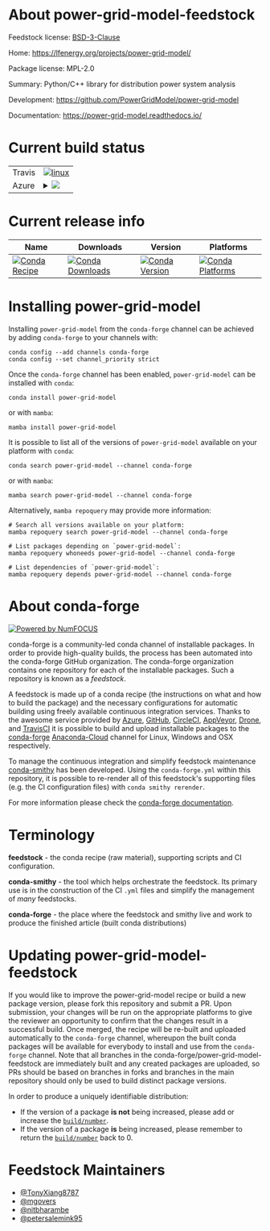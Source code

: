 About power-grid-model-feedstock
================================

Feedstock license: [BSD-3-Clause](https://github.com/conda-forge/power-grid-model-feedstock/blob/main/LICENSE.txt)

Home: https://lfenergy.org/projects/power-grid-model/

Package license: MPL-2.0

Summary: Python/C++ library for distribution power system analysis

Development: https://github.com/PowerGridModel/power-grid-model

Documentation: https://power-grid-model.readthedocs.io/

Current build status
====================


<table><tr>
    <td>Travis</td>
    <td>
      <a href="https://app.travis-ci.com/conda-forge/power-grid-model-feedstock">
        <img alt="linux" src="https://img.shields.io/travis/com/conda-forge/power-grid-model-feedstock/main.svg?label=Linux">
      </a>
    </td>
  </tr>
    
  <tr>
    <td>Azure</td>
    <td>
      <details>
        <summary>
          <a href="https://dev.azure.com/conda-forge/feedstock-builds/_build/latest?definitionId=19459&branchName=main">
            <img src="https://dev.azure.com/conda-forge/feedstock-builds/_apis/build/status/power-grid-model-feedstock?branchName=main">
          </a>
        </summary>
        <table>
          <thead><tr><th>Variant</th><th>Status</th></tr></thead>
          <tbody><tr>
              <td>linux_64_python3.10.____cpython</td>
              <td>
                <a href="https://dev.azure.com/conda-forge/feedstock-builds/_build/latest?definitionId=19459&branchName=main">
                  <img src="https://dev.azure.com/conda-forge/feedstock-builds/_apis/build/status/power-grid-model-feedstock?branchName=main&jobName=linux&configuration=linux%20linux_64_python3.10.____cpython" alt="variant">
                </a>
              </td>
            </tr><tr>
              <td>linux_64_python3.11.____cpython</td>
              <td>
                <a href="https://dev.azure.com/conda-forge/feedstock-builds/_build/latest?definitionId=19459&branchName=main">
                  <img src="https://dev.azure.com/conda-forge/feedstock-builds/_apis/build/status/power-grid-model-feedstock?branchName=main&jobName=linux&configuration=linux%20linux_64_python3.11.____cpython" alt="variant">
                </a>
              </td>
            </tr><tr>
              <td>linux_64_python3.8.____73_pypy</td>
              <td>
                <a href="https://dev.azure.com/conda-forge/feedstock-builds/_build/latest?definitionId=19459&branchName=main">
                  <img src="https://dev.azure.com/conda-forge/feedstock-builds/_apis/build/status/power-grid-model-feedstock?branchName=main&jobName=linux&configuration=linux%20linux_64_python3.8.____73_pypy" alt="variant">
                </a>
              </td>
            </tr><tr>
              <td>linux_64_python3.8.____cpython</td>
              <td>
                <a href="https://dev.azure.com/conda-forge/feedstock-builds/_build/latest?definitionId=19459&branchName=main">
                  <img src="https://dev.azure.com/conda-forge/feedstock-builds/_apis/build/status/power-grid-model-feedstock?branchName=main&jobName=linux&configuration=linux%20linux_64_python3.8.____cpython" alt="variant">
                </a>
              </td>
            </tr><tr>
              <td>linux_64_python3.9.____73_pypy</td>
              <td>
                <a href="https://dev.azure.com/conda-forge/feedstock-builds/_build/latest?definitionId=19459&branchName=main">
                  <img src="https://dev.azure.com/conda-forge/feedstock-builds/_apis/build/status/power-grid-model-feedstock?branchName=main&jobName=linux&configuration=linux%20linux_64_python3.9.____73_pypy" alt="variant">
                </a>
              </td>
            </tr><tr>
              <td>linux_64_python3.9.____cpython</td>
              <td>
                <a href="https://dev.azure.com/conda-forge/feedstock-builds/_build/latest?definitionId=19459&branchName=main">
                  <img src="https://dev.azure.com/conda-forge/feedstock-builds/_apis/build/status/power-grid-model-feedstock?branchName=main&jobName=linux&configuration=linux%20linux_64_python3.9.____cpython" alt="variant">
                </a>
              </td>
            </tr><tr>
              <td>linux_aarch64_python3.10.____cpython</td>
              <td>
                <a href="https://dev.azure.com/conda-forge/feedstock-builds/_build/latest?definitionId=19459&branchName=main">
                  <img src="https://dev.azure.com/conda-forge/feedstock-builds/_apis/build/status/power-grid-model-feedstock?branchName=main&jobName=linux&configuration=linux%20linux_aarch64_python3.10.____cpython" alt="variant">
                </a>
              </td>
            </tr><tr>
              <td>linux_aarch64_python3.11.____cpython</td>
              <td>
                <a href="https://dev.azure.com/conda-forge/feedstock-builds/_build/latest?definitionId=19459&branchName=main">
                  <img src="https://dev.azure.com/conda-forge/feedstock-builds/_apis/build/status/power-grid-model-feedstock?branchName=main&jobName=linux&configuration=linux%20linux_aarch64_python3.11.____cpython" alt="variant">
                </a>
              </td>
            </tr><tr>
              <td>linux_aarch64_python3.8.____73_pypy</td>
              <td>
                <a href="https://dev.azure.com/conda-forge/feedstock-builds/_build/latest?definitionId=19459&branchName=main">
                  <img src="https://dev.azure.com/conda-forge/feedstock-builds/_apis/build/status/power-grid-model-feedstock?branchName=main&jobName=linux&configuration=linux%20linux_aarch64_python3.8.____73_pypy" alt="variant">
                </a>
              </td>
            </tr><tr>
              <td>linux_aarch64_python3.8.____cpython</td>
              <td>
                <a href="https://dev.azure.com/conda-forge/feedstock-builds/_build/latest?definitionId=19459&branchName=main">
                  <img src="https://dev.azure.com/conda-forge/feedstock-builds/_apis/build/status/power-grid-model-feedstock?branchName=main&jobName=linux&configuration=linux%20linux_aarch64_python3.8.____cpython" alt="variant">
                </a>
              </td>
            </tr><tr>
              <td>linux_aarch64_python3.9.____73_pypy</td>
              <td>
                <a href="https://dev.azure.com/conda-forge/feedstock-builds/_build/latest?definitionId=19459&branchName=main">
                  <img src="https://dev.azure.com/conda-forge/feedstock-builds/_apis/build/status/power-grid-model-feedstock?branchName=main&jobName=linux&configuration=linux%20linux_aarch64_python3.9.____73_pypy" alt="variant">
                </a>
              </td>
            </tr><tr>
              <td>linux_aarch64_python3.9.____cpython</td>
              <td>
                <a href="https://dev.azure.com/conda-forge/feedstock-builds/_build/latest?definitionId=19459&branchName=main">
                  <img src="https://dev.azure.com/conda-forge/feedstock-builds/_apis/build/status/power-grid-model-feedstock?branchName=main&jobName=linux&configuration=linux%20linux_aarch64_python3.9.____cpython" alt="variant">
                </a>
              </td>
            </tr><tr>
              <td>osx_64_python3.10.____cpython</td>
              <td>
                <a href="https://dev.azure.com/conda-forge/feedstock-builds/_build/latest?definitionId=19459&branchName=main">
                  <img src="https://dev.azure.com/conda-forge/feedstock-builds/_apis/build/status/power-grid-model-feedstock?branchName=main&jobName=osx&configuration=osx%20osx_64_python3.10.____cpython" alt="variant">
                </a>
              </td>
            </tr><tr>
              <td>osx_64_python3.11.____cpython</td>
              <td>
                <a href="https://dev.azure.com/conda-forge/feedstock-builds/_build/latest?definitionId=19459&branchName=main">
                  <img src="https://dev.azure.com/conda-forge/feedstock-builds/_apis/build/status/power-grid-model-feedstock?branchName=main&jobName=osx&configuration=osx%20osx_64_python3.11.____cpython" alt="variant">
                </a>
              </td>
            </tr><tr>
              <td>osx_64_python3.8.____73_pypy</td>
              <td>
                <a href="https://dev.azure.com/conda-forge/feedstock-builds/_build/latest?definitionId=19459&branchName=main">
                  <img src="https://dev.azure.com/conda-forge/feedstock-builds/_apis/build/status/power-grid-model-feedstock?branchName=main&jobName=osx&configuration=osx%20osx_64_python3.8.____73_pypy" alt="variant">
                </a>
              </td>
            </tr><tr>
              <td>osx_64_python3.8.____cpython</td>
              <td>
                <a href="https://dev.azure.com/conda-forge/feedstock-builds/_build/latest?definitionId=19459&branchName=main">
                  <img src="https://dev.azure.com/conda-forge/feedstock-builds/_apis/build/status/power-grid-model-feedstock?branchName=main&jobName=osx&configuration=osx%20osx_64_python3.8.____cpython" alt="variant">
                </a>
              </td>
            </tr><tr>
              <td>osx_64_python3.9.____73_pypy</td>
              <td>
                <a href="https://dev.azure.com/conda-forge/feedstock-builds/_build/latest?definitionId=19459&branchName=main">
                  <img src="https://dev.azure.com/conda-forge/feedstock-builds/_apis/build/status/power-grid-model-feedstock?branchName=main&jobName=osx&configuration=osx%20osx_64_python3.9.____73_pypy" alt="variant">
                </a>
              </td>
            </tr><tr>
              <td>osx_64_python3.9.____cpython</td>
              <td>
                <a href="https://dev.azure.com/conda-forge/feedstock-builds/_build/latest?definitionId=19459&branchName=main">
                  <img src="https://dev.azure.com/conda-forge/feedstock-builds/_apis/build/status/power-grid-model-feedstock?branchName=main&jobName=osx&configuration=osx%20osx_64_python3.9.____cpython" alt="variant">
                </a>
              </td>
            </tr><tr>
              <td>osx_arm64_python3.10.____cpython</td>
              <td>
                <a href="https://dev.azure.com/conda-forge/feedstock-builds/_build/latest?definitionId=19459&branchName=main">
                  <img src="https://dev.azure.com/conda-forge/feedstock-builds/_apis/build/status/power-grid-model-feedstock?branchName=main&jobName=osx&configuration=osx%20osx_arm64_python3.10.____cpython" alt="variant">
                </a>
              </td>
            </tr><tr>
              <td>osx_arm64_python3.11.____cpython</td>
              <td>
                <a href="https://dev.azure.com/conda-forge/feedstock-builds/_build/latest?definitionId=19459&branchName=main">
                  <img src="https://dev.azure.com/conda-forge/feedstock-builds/_apis/build/status/power-grid-model-feedstock?branchName=main&jobName=osx&configuration=osx%20osx_arm64_python3.11.____cpython" alt="variant">
                </a>
              </td>
            </tr><tr>
              <td>osx_arm64_python3.8.____cpython</td>
              <td>
                <a href="https://dev.azure.com/conda-forge/feedstock-builds/_build/latest?definitionId=19459&branchName=main">
                  <img src="https://dev.azure.com/conda-forge/feedstock-builds/_apis/build/status/power-grid-model-feedstock?branchName=main&jobName=osx&configuration=osx%20osx_arm64_python3.8.____cpython" alt="variant">
                </a>
              </td>
            </tr><tr>
              <td>osx_arm64_python3.9.____cpython</td>
              <td>
                <a href="https://dev.azure.com/conda-forge/feedstock-builds/_build/latest?definitionId=19459&branchName=main">
                  <img src="https://dev.azure.com/conda-forge/feedstock-builds/_apis/build/status/power-grid-model-feedstock?branchName=main&jobName=osx&configuration=osx%20osx_arm64_python3.9.____cpython" alt="variant">
                </a>
              </td>
            </tr><tr>
              <td>win_64_python3.10.____cpython</td>
              <td>
                <a href="https://dev.azure.com/conda-forge/feedstock-builds/_build/latest?definitionId=19459&branchName=main">
                  <img src="https://dev.azure.com/conda-forge/feedstock-builds/_apis/build/status/power-grid-model-feedstock?branchName=main&jobName=win&configuration=win%20win_64_python3.10.____cpython" alt="variant">
                </a>
              </td>
            </tr><tr>
              <td>win_64_python3.11.____cpython</td>
              <td>
                <a href="https://dev.azure.com/conda-forge/feedstock-builds/_build/latest?definitionId=19459&branchName=main">
                  <img src="https://dev.azure.com/conda-forge/feedstock-builds/_apis/build/status/power-grid-model-feedstock?branchName=main&jobName=win&configuration=win%20win_64_python3.11.____cpython" alt="variant">
                </a>
              </td>
            </tr><tr>
              <td>win_64_python3.8.____73_pypy</td>
              <td>
                <a href="https://dev.azure.com/conda-forge/feedstock-builds/_build/latest?definitionId=19459&branchName=main">
                  <img src="https://dev.azure.com/conda-forge/feedstock-builds/_apis/build/status/power-grid-model-feedstock?branchName=main&jobName=win&configuration=win%20win_64_python3.8.____73_pypy" alt="variant">
                </a>
              </td>
            </tr><tr>
              <td>win_64_python3.8.____cpython</td>
              <td>
                <a href="https://dev.azure.com/conda-forge/feedstock-builds/_build/latest?definitionId=19459&branchName=main">
                  <img src="https://dev.azure.com/conda-forge/feedstock-builds/_apis/build/status/power-grid-model-feedstock?branchName=main&jobName=win&configuration=win%20win_64_python3.8.____cpython" alt="variant">
                </a>
              </td>
            </tr><tr>
              <td>win_64_python3.9.____73_pypy</td>
              <td>
                <a href="https://dev.azure.com/conda-forge/feedstock-builds/_build/latest?definitionId=19459&branchName=main">
                  <img src="https://dev.azure.com/conda-forge/feedstock-builds/_apis/build/status/power-grid-model-feedstock?branchName=main&jobName=win&configuration=win%20win_64_python3.9.____73_pypy" alt="variant">
                </a>
              </td>
            </tr><tr>
              <td>win_64_python3.9.____cpython</td>
              <td>
                <a href="https://dev.azure.com/conda-forge/feedstock-builds/_build/latest?definitionId=19459&branchName=main">
                  <img src="https://dev.azure.com/conda-forge/feedstock-builds/_apis/build/status/power-grid-model-feedstock?branchName=main&jobName=win&configuration=win%20win_64_python3.9.____cpython" alt="variant">
                </a>
              </td>
            </tr>
          </tbody>
        </table>
      </details>
    </td>
  </tr>
</table>

Current release info
====================

| Name | Downloads | Version | Platforms |
| --- | --- | --- | --- |
| [![Conda Recipe](https://img.shields.io/badge/recipe-power--grid--model-green.svg)](https://anaconda.org/conda-forge/power-grid-model) | [![Conda Downloads](https://img.shields.io/conda/dn/conda-forge/power-grid-model.svg)](https://anaconda.org/conda-forge/power-grid-model) | [![Conda Version](https://img.shields.io/conda/vn/conda-forge/power-grid-model.svg)](https://anaconda.org/conda-forge/power-grid-model) | [![Conda Platforms](https://img.shields.io/conda/pn/conda-forge/power-grid-model.svg)](https://anaconda.org/conda-forge/power-grid-model) |

Installing power-grid-model
===========================

Installing `power-grid-model` from the `conda-forge` channel can be achieved by adding `conda-forge` to your channels with:

```
conda config --add channels conda-forge
conda config --set channel_priority strict
```

Once the `conda-forge` channel has been enabled, `power-grid-model` can be installed with `conda`:

```
conda install power-grid-model
```

or with `mamba`:

```
mamba install power-grid-model
```

It is possible to list all of the versions of `power-grid-model` available on your platform with `conda`:

```
conda search power-grid-model --channel conda-forge
```

or with `mamba`:

```
mamba search power-grid-model --channel conda-forge
```

Alternatively, `mamba repoquery` may provide more information:

```
# Search all versions available on your platform:
mamba repoquery search power-grid-model --channel conda-forge

# List packages depending on `power-grid-model`:
mamba repoquery whoneeds power-grid-model --channel conda-forge

# List dependencies of `power-grid-model`:
mamba repoquery depends power-grid-model --channel conda-forge
```


About conda-forge
=================

[![Powered by
NumFOCUS](https://img.shields.io/badge/powered%20by-NumFOCUS-orange.svg?style=flat&colorA=E1523D&colorB=007D8A)](https://numfocus.org)

conda-forge is a community-led conda channel of installable packages.
In order to provide high-quality builds, the process has been automated into the
conda-forge GitHub organization. The conda-forge organization contains one repository
for each of the installable packages. Such a repository is known as a *feedstock*.

A feedstock is made up of a conda recipe (the instructions on what and how to build
the package) and the necessary configurations for automatic building using freely
available continuous integration services. Thanks to the awesome service provided by
[Azure](https://azure.microsoft.com/en-us/services/devops/), [GitHub](https://github.com/),
[CircleCI](https://circleci.com/), [AppVeyor](https://www.appveyor.com/),
[Drone](https://cloud.drone.io/welcome), and [TravisCI](https://travis-ci.com/)
it is possible to build and upload installable packages to the
[conda-forge](https://anaconda.org/conda-forge) [Anaconda-Cloud](https://anaconda.org/)
channel for Linux, Windows and OSX respectively.

To manage the continuous integration and simplify feedstock maintenance
[conda-smithy](https://github.com/conda-forge/conda-smithy) has been developed.
Using the ``conda-forge.yml`` within this repository, it is possible to re-render all of
this feedstock's supporting files (e.g. the CI configuration files) with ``conda smithy rerender``.

For more information please check the [conda-forge documentation](https://conda-forge.org/docs/).

Terminology
===========

**feedstock** - the conda recipe (raw material), supporting scripts and CI configuration.

**conda-smithy** - the tool which helps orchestrate the feedstock.
                   Its primary use is in the construction of the CI ``.yml`` files
                   and simplify the management of *many* feedstocks.

**conda-forge** - the place where the feedstock and smithy live and work to
                  produce the finished article (built conda distributions)


Updating power-grid-model-feedstock
===================================

If you would like to improve the power-grid-model recipe or build a new
package version, please fork this repository and submit a PR. Upon submission,
your changes will be run on the appropriate platforms to give the reviewer an
opportunity to confirm that the changes result in a successful build. Once
merged, the recipe will be re-built and uploaded automatically to the
`conda-forge` channel, whereupon the built conda packages will be available for
everybody to install and use from the `conda-forge` channel.
Note that all branches in the conda-forge/power-grid-model-feedstock are
immediately built and any created packages are uploaded, so PRs should be based
on branches in forks and branches in the main repository should only be used to
build distinct package versions.

In order to produce a uniquely identifiable distribution:
 * If the version of a package **is not** being increased, please add or increase
   the [``build/number``](https://docs.conda.io/projects/conda-build/en/latest/resources/define-metadata.html#build-number-and-string).
 * If the version of a package **is** being increased, please remember to return
   the [``build/number``](https://docs.conda.io/projects/conda-build/en/latest/resources/define-metadata.html#build-number-and-string)
   back to 0.

Feedstock Maintainers
=====================

* [@TonyXiang8787](https://github.com/TonyXiang8787/)
* [@mgovers](https://github.com/mgovers/)
* [@nitbharambe](https://github.com/nitbharambe/)
* [@petersalemink95](https://github.com/petersalemink95/)

